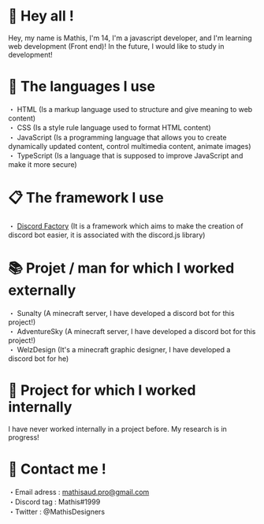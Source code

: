 # 👋 Hey all !
Hey, my name is Mathis, I'm 14, I'm a javascript developer, and I'm learning web development (Front end)!
In the future, I would like to study in development!

# 🔩 The languages I use
・ HTML (Is a markup language used to structure and give meaning to web content)                                                  
・ CSS (Is a style rule language used to format HTML content)                                                        
・ JavaScript (Is a programming language that allows you to create dynamically updated content, control multimedia content, animate images)                                         
・ TypeScript (Is a language that is supposed to improve JavaScript and make it more secure)

# 📋 The framework I use
・ [Discord Factory](https://discord-factory.com/) (It is a framework which aims to make the creation of discord bot easier, it is associated with the discord.js library)

# 📚 Projet / man for which I worked externally
・ Sunalty (A minecraft server, I have developed a discord bot for this project!)                                                                                            
・ AdventureSky (A minecraft server, I have developed a discord bot for this project!)                                                                                       
・ WelzDesign (It's a minecraft graphic designer, I have developed a discord bot for he)

# 💼 Project for which I worked internally

I have never worked internally in a project before. My research is in progress!

# 🔗 Contact me !

・Email adress : mathisaud.pro@gmail.com                                                                                                                                        
・Discord tag : Mathis#1999                                                                                                                                                
・Twitter : @MathisDesigners

